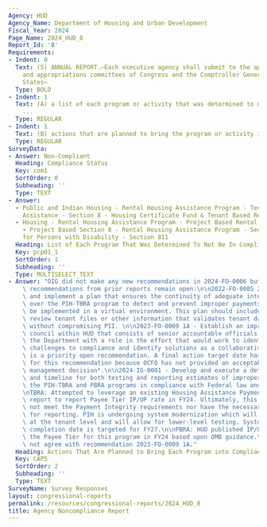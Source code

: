 ```yaml
---
Agency: HUD
Agency_Name: Department of Housing and Urban Development
Fiscal_Year: 2024
Page_Name: 2024_HUD_8
Report_Id: '8'
Requirements:
- Indent: 0
  Text: (5) ANNUAL REPORT.—Each executive agency shall submit to the appropriate authorizing
    and appropriations committees of Congress and the Comptroller General of the United
    States—
  Type: BOLD
- Indent: 1
  Text: (A) a list of each program or activity that was determined to not be in compliance
    ...
  Type: REGULAR
- Indent: 1
  Text: (B) actions that are planned to bring the program or activity into compliance.
  Type: REGULAR
SurveyData:
- Answer: Non-Compliant
  Heading: Compliance Status
  Key: com1
  SortOrder: 0
  Subheading: ''
  Type: TEXT
- Answer:
  - Public and Indian Housing - Rental Housing Assistance Program - Tenant Based Rental
    Assistance - Section 8 - Housing Certificate Fund & Tenant Based Rental Assistance
  - Housing - Rental Housing Assistance Program - Project Based Rental Assistance
    - Project Based Section 8 - Rental Housing Assistance Program - Section 236 -Housing
    for Persons with Disability - Section 811
  Heading: List of Each Program That Was Determined To Not Be In Compliance
  Key: pcp01_1
  SortOrder: 1
  Subheading: ''
  Type: MULTISELECT_TEXT
- Answer: "OIG did not make any new recommendations in 2024-FO-0006 but the three\
    \ recommendations from prior reports remain open:\n\n2022-FO-0005 2A - Develop\
    \ and implement a plan that ensures the continuity of adequate internal controls\
    \ over the PIH-TBRA program to detect and prevent improper payments, which can\
    \ be implemented in a virtual environment. This plan should include how HUD can\
    \ review tenant files or other information that validates tenant data remotely\
    \ without compromising PII. \n\n2023-FO-0009 1A - Establish an improper payment\
    \ council within HUD that consists of senior accountable officials from across\
    \ the Department with a role in the effort that would work to identify risks and\
    \ challenges to compliance and identify solutions as a collaborative group. This\
    \ is a priority open recommendation. A final action target date has not been established\
    \ for this recommendation because OCFO has not provided an acceptable proposed\
    \ management decision*.\n\n2024-IG-0001 - Develop and execute a detailed plan\
    \ and timeline for both testing and reporting estimates of improper payments in\
    \ the PIH-TBRA and PBRA programs in compliance with Federal law and OMB guidance.\n\
    \nTBRA: Attempted to leverage an existing Housing Assistance Payment Reconciliation\
    \ report to report Payee Tier IP/UP rate in FY24. Ultimately, this approach did\
    \ not meet the Payment Integrity requirements nor have the necessary precision\
    \ for reporting. PIH is undergoing system modernization which will provide visibility\
    \ at the tenant level and will allow for lower-level testing. System modernization\
    \ completion date is targeted for FY27.\n\nPBRA: HUD published IP/UP rate for\
    \ the Payee Tier for this program in FY24 based upon OMB guidance.\n* HUD does\
    \ not agree with recommendation 2023-FO-0009 1A."
  Heading: Actions That Are Planned to Bring Each Program into Compliance
  Key: CAP5
  SortOrder: 2
  Subheading: ''
  Type: TEXT
SurveyName: Survey Responses
layout: congressional-reports
permalink: /resources/congressional-reports/2024_HUD_8
title: Agency Noncompliance Report
---
```

